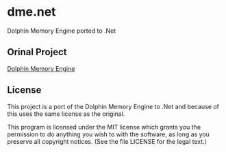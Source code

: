 # dme.net
Dolphin Memory Engine ported to .Net

## Orinal Project

[Dolphin Memory Engine](https://github.com/aldelaro5/Dolphin-memory-engine/)

## License

This project is a port of the Dolphin Memory Engine to .Net and because of this uses the same license as the original.

This program is licensed under the MIT license which grants you the permission to do  anything you wish to with the software, as long as you preserve all copyright notices. (See the file LICENSE for the legal text.)

